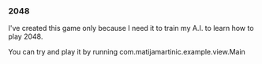 ### 2048

I've created this game only because I need it to train my A.I. to learn how to play 2048.


You can try and play it by running com.matijamartinic.example.view.Main